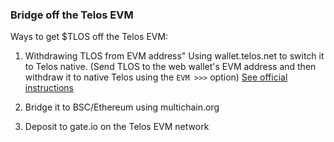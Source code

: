 ### Bridge off the Telos EVM
Ways to get $TLOS off the Telos EVM:

1. Withdrawing TLOS from EVM address"
Using wallet.telos.net to switch it to Telos native. 
(Send TLOS to the web wallet's EVM address and then withdraw it to native Telos using the `EVM >>>` option)
[See official instructions](https://docs.telos.net/evm/getting-started/deposit-withdraw-and-send-tlos#withdrawing-tlos-from-tevm-address)

2. Bridge it to BSC/Ethereum using multichain.org

3. Deposit to gate.io on the Telos EVM network
